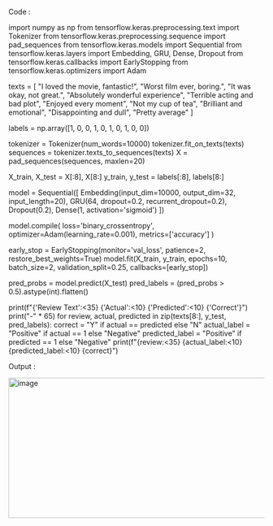 Code :

import numpy as np
from tensorflow.keras.preprocessing.text import Tokenizer
from tensorflow.keras.preprocessing.sequence import pad_sequences
from tensorflow.keras.models import Sequential
from tensorflow.keras.layers import Embedding, GRU, Dense, Dropout
from tensorflow.keras.callbacks import EarlyStopping
from tensorflow.keras.optimizers import Adam

texts = [
    "I loved the movie, fantastic!",
    "Worst film ever, boring.",
    "It was okay, not great.",
    "Absolutely wonderful experience",
    "Terrible acting and bad plot",
    "Enjoyed every moment",
    "Not my cup of tea",
    "Brilliant and emotional",
    "Disappointing and dull",
    "Pretty average"
]

labels = np.array([1, 0, 0, 1, 0, 1, 0, 1, 0, 0])  

tokenizer = Tokenizer(num_words=10000)
tokenizer.fit_on_texts(texts)
sequences = tokenizer.texts_to_sequences(texts)
X = pad_sequences(sequences, maxlen=20)

X_train, X_test = X[:8], X[8:]
y_train, y_test = labels[:8], labels[8:]

model = Sequential([
    Embedding(input_dim=10000, output_dim=32, input_length=20),
    GRU(64, dropout=0.2, recurrent_dropout=0.2),
    Dropout(0.2),
    Dense(1, activation='sigmoid')
])

model.compile(
    loss='binary_crossentropy',
    optimizer=Adam(learning_rate=0.001),
    metrics=['accuracy']
)

early_stop = EarlyStopping(monitor='val_loss', patience=2, restore_best_weights=True)
model.fit(X_train, y_train, epochs=10, batch_size=2, validation_split=0.25, callbacks=[early_stop])

pred_probs = model.predict(X_test)
pred_labels = (pred_probs > 0.5).astype(int).flatten()

print(f"{'Review Text':<35} {'Actual':<10} {'Predicted':<10} {'Correct'}")
print("-" * 65)
for review, actual, predicted in zip(texts[8:], y_test, pred_labels):
    correct = "Y" if actual == predicted else "N"
    actual_label = "Positive" if actual == 1 else "Negative"
    predicted_label = "Positive" if predicted == 1 else "Negative"
    print(f"{review:<35} {actual_label:<10} {predicted_label:<10} {correct}")

Output :

<img width="930" height="276" alt="image" src="https://github.com/user-attachments/assets/b5571b66-d44e-40c1-88f1-2957977a147a" />
